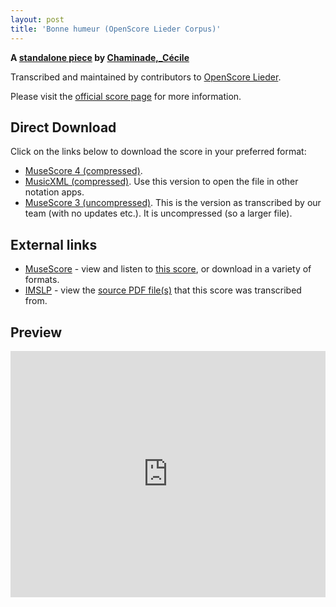 ```yaml
---
layout: post
title: 'Bonne humeur (OpenScore Lieder Corpus)'
---
```


__A [standalone piece](https://fourscoreandmore.org/openscore/lieder/Chaminade%2C_C%C3%A9cile/_/) by [Chaminade,_Cécile](https://fourscoreandmore.org/openscore/lieder/Chaminade%2C_C%C3%A9cile)__

Transcribed and maintained by contributors to [OpenScore Lieder].

Please visit the [official score page] for more information.

[official score page]: https://musescore.com/openscore-lieder-corpus/scores/6264562
[OpenScore Lieder]: https://musescore.com/openscore-lieder-corpus

## Direct Download

Click on the links below to download the score in your preferred format:
- [MuseScore 4 (compressed)](https://fourscoreandmore.org/openscore/lieder/Chaminade%2C_C%C3%A9cile/_/Bonne_humeur.mscz).
- [MusicXML (compressed)](https://fourscoreandmore.org/openscore/lieder/Chaminade%2C_C%C3%A9cile/_/Bonne_humeur.mxl). Use this version to open the file in other notation apps.
- [MuseScore 3 (uncompressed)](https://raw.githubusercontent.com/OpenScore/Lieder/refs/heads/main/scores/Chaminade%2C_C%C3%A9cile/_/Bonne_humeur/lc6264562.mscx). This is the version as transcribed by our team (with no updates etc.). It is uncompressed (so a larger file).

## External links

- [MuseScore] - view and listen to [this score][MuseScore], or download in a variety of formats.
- [IMSLP] - view the [source PDF file(s)][IMSLP] that this score was transcribed from.

[MuseScore]: https://musescore.com/score/6264562
[IMSLP]: https://imslp.org/wiki/Special:ReverseLookup/598858

## Preview

<iframe width="100%" height="394" src="https://musescore.com/openscore-lieder-corpus/scores/6264562/embed" frameborder="0" allowfullscreen allow="autoplay; fullscreen"></iframe>
